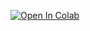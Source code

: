[![Open In Colab](https://colab.research.google.com/assets/colab-badge.svg)](https://colab.research.google.com/github/Podidiving/compds-python/blob/main/sem11/intro.ipynb)